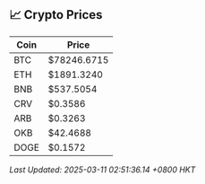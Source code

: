 ## 📈 Crypto Prices

| Coin | Price |
| ---- | ----- |
| BTC | $78246.6715 |
| ETH | $1891.3240 |
| BNB | $537.5054 |
| CRV | $0.3586 |
| ARB | $0.3263 |
| OKB | $42.4688 |
| DOGE | $0.1572 |

_Last Updated: 2025-03-11 02:51:36.14 +0800 HKT_